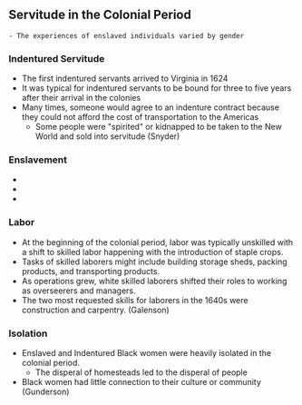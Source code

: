 ## Servitude in the Colonial Period
    - The experiences of enslaved individuals varied by gender

### Indentured Servitude
- The first indentured servants arrived to Virginia in 1624
- It was typical for indentured servants to be bound for three to five years after their arrival in the colonies
- Many times, someone would agree to an indenture contract because they could not afford the cost of transportation to the Americas
    - Some people were "spirited" or kidnapped to be taken to the New World and sold into servitude (Snyder) 

### Enslavement 
-
-
-

### Labor
- At the beginning of the colonial period, labor was typically unskilled with a shift to skilled labor happening with the introduction of staple crops.
- Tasks of skilled laborers might include building storage sheds, packing products, and transporting products.
- As operations grew, white skilled laborers shifted their roles to working as overseerers and managers.
- The two most requested skills for laborers in the 1640s were construction and carpentry. (Galenson) 


### Isolation
- Enslaved and Indentured Black women were heavily isolated in the colonial period.
  - The disperal of homesteads led to the disperal of people
- Black women had little connection to their culture or community (Gunderson)
